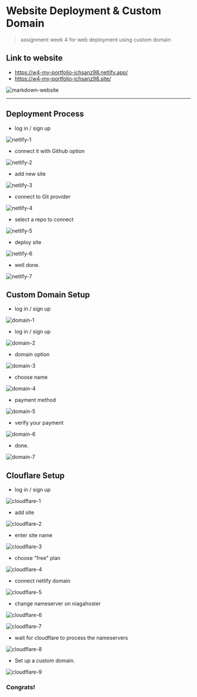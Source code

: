 # Website Deployment & Custom Domain
> assignment week 4 for web deployment using custom domain

## Link to website
- <https://w4-my-portfolio-ichsanz98.netlify.app/>
- <https://w4-my-portfolio-ichsanz98.site/>

![markdown-website](/assets/week-4.png)

---

## Deployment Process

- log in / sign up

![netlify-1](/assets/netlify-1.png)

- connect it with Github option

![netlify-2](/assets/netlify-2.png)

- add new site

![netlify-3](/assets/netlify-3.png)

- connect to Git provider

![netlify-4](/assets/netlify-4.png)

- select a repo to connect

![netlify-5](/assets/netlify-5.png)

- deploy site

![netlify-6](/assets/netlify-6.png)

- well done.

![netlify-7](/assets/netlify-7.png)


## Custom Domain Setup

- log in / sign up

![domain-1](/assets/niagahoster-1.png)

- log in / sign up

![domain-2](/assets/niagahoster-2.png)

- domain option

![domain-3](/assets/niagahoster-3.png)

- choose name

![domain-4](/assets/niagahoster-4.png)

- payment method

![domain-5](/assets/niagahoster-5.png)

- verify your payment

![domain-6](/assets/niagahoster-6.png)

- done.

![domain-7](/assets/niagahoster-7.png)

## Clouflare Setup 

- log in / sign up

![cloudflare-1](/assets/cloudflare-1.png)

- add site

![cloudflare-2](/assets/cloudflare-2.png)

- enter site name

![cloudflare-3](/assets/cloudflare-3.png)

- choose "free" plan

![cloudflare-4](/assets/cloudflare-4.png)

- connect netlify domain

![cloudflare-5](/assets/cloudflare-5.png)

- change nameserver on niagahoster

![cloudflare-6](/assets/cloudflare-6.png)

![cloudflare-7](/assets/cloudflare-7.png)

- wait for cloudflare to process the nameservers

![cloudflare-8](/assets/cloudflare-8.png)

- Set up a custom domain.

![cloudflare-9](/assets/cloudflare-9.png)

### Congrats!